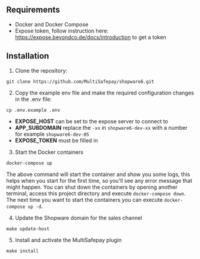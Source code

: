 ## Requirements
- Docker and Docker Compose
- Expose token, follow instruction here: https://expose.beyondco.de/docs/introduction to get a token

## Installation
1. Clone the repository:
```
git clone https://github.com/MultiSafepay/shopware6.git
``` 

2. Copy the example env file and make the required configuration changes in the .env file:
```
cp .env.example .env
```
- **EXPOSE_HOST** can be set to the expose server to connect to
- **APP_SUBDOMAIN** replace the `-xx` in `shopware6-dev-xx` with a number for example `shopware6-dev-05`
- **EXPOSE_TOKEN** must be filled in

3. Start the Docker containers
```
docker-compose up
```
The above command will start the container and show you some logs, this helps when you start for the first time,
so you'll see any error message that might happen. You can shut down the containers by opening another terminal,
access this project directory and execute `docker-compose down`. The next time you want to start the containers
you can execute `docker-compose up -d`.

4. Update the Shopware domain for the sales channel 
```
make update-host
```

5. Install and activate the MultiSafepay plugin
```
make install
```
